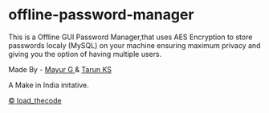 # offline-password-manager
This is a Offline GUI Password Manager,that uses AES Encryption to store passwords localy (MySQL) on your machine ensuring maximum privacy and 
giving you the option of having multiple users.

Made By - <a href="https://github.com/ThePerkyFellow"> Mayur G </a> & <a href="https://github.com/guitaruser"> Tarun KS </a>

A Make in India initative.

<a href="loadthecode.ml"> © load_thecode
